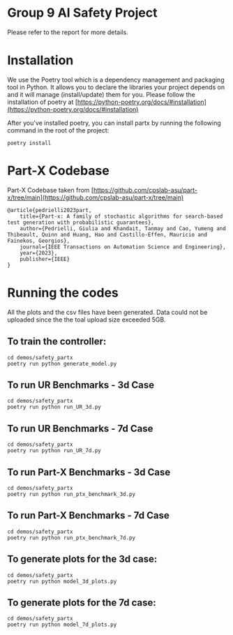 # Group 9 AI Safety Project

Please refer to the report for more details.

# Installation
We use the Poetry tool which is a dependency management and packaging tool in Python. It allows you to declare the libraries your project depends on and it will manage (install/update) them for you. Please follow the installation of poetry at [https://python-poetry.org/docs/#installation](https://python-poetry.org/docs/#installation)

After you've installed poetry, you can install partx by running the following command in the root of the project: 

```
poetry install
```
# Part-X Codebase

Part-X Codebase taken from [https://github.com/cpslab-asu/part-x/tree/main](https://github.com/cpslab-asu/part-x/tree/main)

```
@article{pedrielli2023part,
    title={Part-x: A family of stochastic algorithms for search-based test generation with probabilistic guarantees},
    author={Pedrielli, Giulia and Khandait, Tanmay and Cao, Yumeng and Thibeault, Quinn and Huang, Hao and Castillo-Effen, Mauricio and Fainekos, Georgios},
    journal={IEEE Transactions on Automation Science and Engineering},
    year={2023},
    publisher={IEEE}
}
```
# Running the codes

All the plots and the csv files have been generated. Data could not be uploaded since the the toal upload size exceeded 5GB.

## To train the controller:

```
cd demos/safety_partx
poetry run python generate_model.py
```

## To run UR Benchmarks - 3d Case

```
cd demos/safety_partx
poetry run python run_UR_3d.py
```

## To run UR Benchmarks - 7d Case

```
cd demos/safety_partx
poetry run python run_UR_7d.py
```

## To run Part-X Benchmarks - 3d Case

```
cd demos/safety_partx
poetry run python run_ptx_benchmark_3d.py
```

## To run Part-X Benchmarks - 7d Case

```
cd demos/safety_partx
poetry run python run_ptx_benchmark_7d.py
```

## To generate plots for the 3d case:

```
cd demos/safety_partx
poetry run python model_3d_plots.py
```

## To generate plots for the 7d case:

```
cd demos/safety_partx
poetry run python model_7d_plots.py
```
